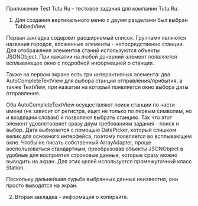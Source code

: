 Приложение Test Tutu Ru - тестовое задания для компании Tutu.Ru.

1. Для создания вертикального меню с двумя разделами был выбран TabbedView.

Первая закладка содержит расширяемый список. Группами являются названия городов, вложенные элементы - непосредственно станции. Для отображения элементов станий используются объекты JSONObject. При нажатии на любой дочерний элемент появляется всплывающее окно с подробной информацией о станции.

Также на первом экране есть три интерактивных элемента: два AutoCompleteTextView для выбора станций отправления/прибытия, а также TextView, при нажатии на который появляется окно выбора даты отправления. 

Оба AutoCompleteTextView осуществляют поиск станции по части имени (не зависит от регистра, ищет не только по первым символам, но и входящим словам) и позволяют выбрать станцию. Так что этот элемент удовлетворяет сразу двум требованиям задания - поиск и выбор. Дата выбирается с помощью DatePicker, который слишком велик для основного интерфейса, поэтому появляется во всплывающем окне. Чтобы не писать собственный ArrayAdapter, проще воспользоваться стандартным, преобразовав объекты JSONObject в удобные для восприятия строковые данные, которые сразу можно выводить на экран. Для этих целей используется промежуточный класс Station. 

Поскольку дальнейшая судьба выбранных данных неизвестна, они просто выводятся на экран.

2. Вторая закладка - информация о копирайте.


